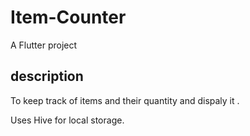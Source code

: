 # Item-Counter

A Flutter project

## description

To keep track of items and their quantity and dispaly it .

Uses Hive for local storage.



